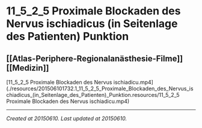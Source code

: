 # 11_5_2_5 Proximale Blockaden des Nervus ischiadicus (in Seitenlage des Patienten) Punktion
 [[Atlas-Periphere-Regionalanästhesie-Filme]] [[Medizin]] 
---



[11\_5\_2\_5 Proximale Blockaden des Nervus ischiadicu.mp4](./resources/201506101732.1_11_5_2_5_Proximale_Blockaden_des_Nervus_ischiadicus_(in_Seitenlage_des_Patienten)_Punktion.resources/11_5_2_5 Proximale Blockaden des Nervus ischiadicu.mp4)

---

_Created at 20150610._
_Last updated at 20150610._



